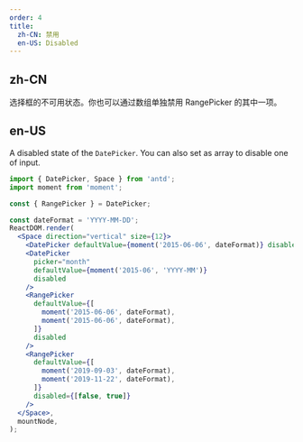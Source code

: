```yaml
---
order: 4
title:
  zh-CN: 禁用
  en-US: Disabled
---
```


## zh-CN

选择框的不可用状态。你也可以通过数组单独禁用 RangePicker 的其中一项。

## en-US

A disabled state of the `DatePicker`. You can also set as array to disable one of input.

```jsx
import { DatePicker, Space } from 'antd';
import moment from 'moment';

const { RangePicker } = DatePicker;

const dateFormat = 'YYYY-MM-DD';
ReactDOM.render(
  <Space direction="vertical" size={12}>
    <DatePicker defaultValue={moment('2015-06-06', dateFormat)} disabled />
    <DatePicker
      picker="month"
      defaultValue={moment('2015-06', 'YYYY-MM')}
      disabled
    />
    <RangePicker
      defaultValue={[
        moment('2015-06-06', dateFormat),
        moment('2015-06-06', dateFormat),
      ]}
      disabled
    />
    <RangePicker
      defaultValue={[
        moment('2019-09-03', dateFormat),
        moment('2019-11-22', dateFormat),
      ]}
      disabled={[false, true]}
    />
  </Space>,
  mountNode,
);
```
